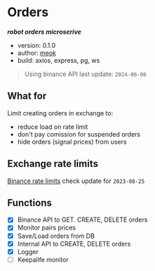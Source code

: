 # Orders

**_robot orders microserive_**

- version: 0.1.0
- author: [meok][author]
- build: axios, express, pg, ws

> Using binance API last update: `2024-06-06`

## What for

Limit creating orders in exchange to:

- reduce load on rate limit
- don't pay comission for suspended orders
- hide orders (signal prices) from users

## Exchange rate limits

[Binance rate limits](https://binance-docs.github.io/apidocs/spot/en/#change-log)
check update for `2023-08-25`

## Functions

- [x] Binance API to GET. CREATE, DELETE orders
- [x] Monitor pairs prices
- [x] Save/Load orders from DB
- [x] Internal API to CREATE, DELETE orders
- [x] Logger
- [ ] Keepalife monitor

[author]: https://bazha.ru 'meok home page'
